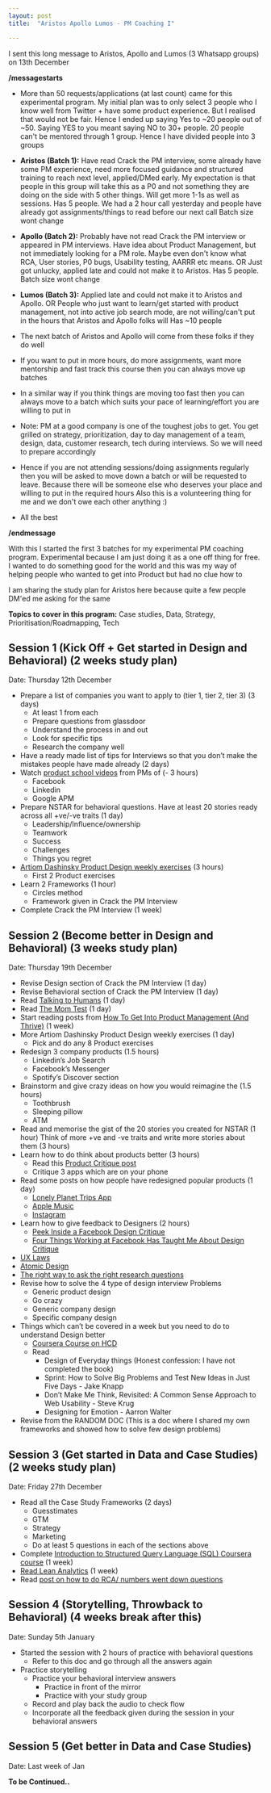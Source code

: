 ```yaml
---
layout: post
title:  "Aristos Apollo Lumos - PM Coaching I"

---
```


I sent this long message to Aristos, Apollo and Lumos (3 Whatsapp groups) on 13th December

**/messagestarts**

+ More than 50 requests/applications (at last count) came for this experimental program.
My initial plan was to only select 3 people who I know well from Twitter + have some product experience.
But I realised that would not be fair. Hence I ended up saying Yes to ~20 people out of ~50.
Saying YES to you meant saying NO to 30+ people.
20 people can't be mentored through 1 group. Hence I have divided people into 3 groups
+ **Aristos (Batch 1):** Have read Crack the PM interview, some already have some PM experience, need more focused guidance and structured training to reach next level, applied/DMed early.
My expectation is that people in this group will take this as a P0 and not something they are doing on the side with 5 other things.
Will get more 1-1s as well as sessions.
Has 5 people. We had a 2 hour call yesterday and people have already got assignments/things to read before our next call
Batch size wont change
+ **Apollo (Batch 2):** Probably have not read Crack the PM interview or appeared in PM interviews. Have idea about Product Management, but not immediately looking for a PM role.
Maybe even don't know what RCA, User stories, P0 bugs, Usability testing, AARRR etc means.
OR Just got unlucky, applied late and could not make it to Aristos.
Has 5 people. Batch size wont change
+ **Lumos (Batch 3):** Applied late and could not make it to Aristos and Apollo.
OR People who just want to learn/get started with product management, not into active job search mode, are not willing/can't put in the hours that Aristos and Apollo folks will
Has ~10 people

+ The next batch of Aristos and Apollo will come from these folks if they do well
+ If you want to put in more hours, do more assignments, want more mentorship and fast track this course then you can always move up batches
+ In a similar way if you think things are moving too fast then you can always move to a batch which suits your pace of learning/effort you are willing to put in
+ Note: PM at a good company is one of the toughest jobs to get. You get grilled on strategy, prioritization, day to day management of a team, design, data, customer research, tech during interviews. So we will need to prepare accordingly
+ Hence if you are not attending sessions/doing assignments regularly then you will be asked to move down a batch or will be requested to leave. Because there will be someone else who deserves your place and willing to put in the required hours
Also this is a volunteering thing for me and we don't owe each other anything :)
+ All the best

**/endmessage**

With this I started the first 3 batches for my experimental PM coaching program. Experimental because I am just doing it as a one off thing for free. I wanted to do something good for the world and this was my way of helping people who wanted to get into Product but had no clue how to

I am sharing the study plan for Aristos here because quite a few people DM'ed me asking for the same

**Topics to cover in this program:** Case studies, Data, Strategy, Prioritisation/Roadmapping, Tech

## Session 1 (Kick Off + Get started in Design and Behavioral) (2 weeks study plan)
Date: Thursday 12th December

+ Prepare a list of companies you want to apply to (tier 1, tier 2, tier 3) (3 days)
  + At least 1 from each
  + Prepare questions from glassdoor
  + Understand the process in and out
  + Look for specific tips
  + Research the company well
+ Have a ready made list of tips for Interviews so that you don’t make the mistakes people have made already (2 days)
+ Watch [product school videos](https://www.youtube.com/channel/UC6hlQ0x6kPbAGjYkoz53cvA) from PMs of (- 3 hours)
  + Facebook
  + Linkedin
  + Google APM
+ Prepare NSTAR for behavioral questions. Have at least 20 stories ready across all +ve/-ve traits (1 day)
  + Leadership/Influence/ownership
  + Teamwork
  + Success
  + Challenges
  + Things you regret
+ [Artiom Dashinsky Product Design weekly exercises](https://productdesigninterview.com/) (3 hours)
  + First 2 Product exercises
+ Learn 2 Frameworks (1 hour)
  + Circles method
  + Framework given in Crack the PM Interview
+ Complete Crack the PM Interview (1 week)

## Session 2 (Become better in Design and Behavioral) (3 weeks study plan)
Date: Thursday 19th December

+ Revise Design section of Crack the PM Interview (1 day)
+ Revise Behavioral section of Crack the PM Interview (1 day)
+ Read [Talking to Humans](https://www.goodreads.com/book/show/23314559-talking-to-humans) (1 day)
+ Read [The Mom Test](https://www.goodreads.com/book/show/47883410-the-mom-test) (1 day)
+ Start reading posts from [How To Get Into Product Management (And Thrive)](https://www.lennyrachitsky.com/p/how-to-get-into-product-management) (1 week)
+ More Artiom Dashinsky Product Design weekly exercises (1 day)
  + Pick and do any 8 Product exercises
+ Redesign 3 company products (1.5 hours)
  + Linkedin’s Job Search
  + Facebook’s Messenger
  + Spotify’s Discover section
+ Brainstorm and give crazy ideas on how you would reimagine the (1.5 hours)
  + Toothbrush
  + Sleeping pillow
  + ATM
+ Read and memorise the gist of the 20 stories you created for NSTAR (1 hour)
Think of more +ve and -ve traits and write more stories about them (3 hours)
+ Learn how to do think about products better (3 hours)
  + Read this [Product Critique post](https://medium.com/the-year-of-the-looking-glass/how-to-do-a-product-critique-98b657050638)
  + Critique 3 apps which are on your phone
+ Read some posts on how people have redesigned popular products (1 day)
  + [Lonely Planet Trips App](https://medium.muz.li/ux-case-study-lonely-planet-trips-app-redesign-20f4d9134b78)
  + [Apple Music](https://medium.com/startup-grind/i-got-rejected-by-apple-music-so-i-redesigned-it-b7e2e4dc64bf)
  + [Instagram](https://www.freecodecamp.org/news/i-wanted-to-see-how-far-i-could-push-myself-creatively-so-i-redesigned-instagram-1ff99f28fa8b/#.3uy3gytj5)
+ Learn how to give feedback to Designers (2 hours)
  + [Peek Inside a Facebook Design Critique](https://medium.com/facebook-design/peek-inside-a-facebook-design-critique-c4833efda26e#.oawuouciy)
  + [Four Things Working at Facebook Has Taught Me About Design Critique](https://medium.com/facebook-design/critique-is-an-important-part-of-any-design-process-whether-you-work-as-part-of-a-team-or-solo-ef3dcb299ce3#.j8knra4y5)
+ [UX Laws](https://lawsofux.com/)
+ [Atomic Design](https://bradfrost.com/blog/post/atomic-web-design/)
+ [The right way to ask the right research questions](https://www.intercom.com/blog/product-research-right-questions/)
+ Revise how to solve the 4 type of design interview Problems
  + Generic product design
  + Go crazy
  + Generic company design
  + Specific company design
+ Things which can’t be covered in a week but you need to do to understand Design better
  + [Coursera Course on HCD](https://www.coursera.org/learn/human-computer-interaction)
  + Read
    + Design of Everyday things (Honest confession: I have not completed the book)
    + Sprint: How to Solve Big Problems and Test New Ideas in Just Five Days - Jake Knapp
    + Don’t Make Me Think, Revisited: A Common Sense Approach to Web Usability - Steve Krug
    + Designing for Emotion - Aarron Walter
+ Revise from the RANDOM DOC (This is a doc where I shared my own frameworks and showed how to solve few design problems)

## Session 3 (Get started in Data and Case Studies) (2 weeks study plan)
Date: Friday 27th December

+ Read all the Case Study Frameworks (2 days)
    + Guesstimates
    + GTM
    + Strategy
    + Marketing
  + Do at least 5 questions in each of the sections above
+ Complete [Introduction to Structured Query Language (SQL) Coursera course](https://www.coursera.org/learn/intro-sql/home/welcome) (1 week)
+ [Read Lean Analytics](https://www.amazon.in/Lean-Analytics-Better-Startup-Faster-ebook/dp/B00AG66LTM) (1 week)
+ Read [post on how to do RCA/ numbers went down questions](https://manassaloi.com/2018/04/12/help-our-numbers-went-down-yesterday.html)

## Session 4 (Storytelling, Throwback to Behavioral) (4 weeks break after this)
Date: Sunday 5th January

+ Started the session with 2 hours of practice with behavioral questions
  + Refer to this doc and go through all the answers again
+ Practice storytelling
  + Practice your behavioral interview answers
    + Practice in front of the mirror
    + Practice with your study group
  + Record and play back the audio to check flow
  + Incorporate all the feedback given during the session in your behavioral answers

## Session 5 (Get better in Data and Case Studies)
Date: Last week of Jan

**To be Continued..**
